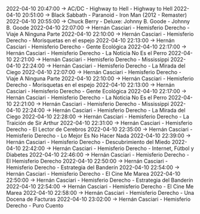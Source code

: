 2022-04-10 20:47:00 -> AC/DC - Highway to Hell - Highway to Hell
2022-04-10 20:51:00 -> Black Sabbath - Paranoid - Iron Man (2012 - Remaster)
2022-04-10 20:55:00 -> Chuck Berry - Deluxe: Johnny B. Goode - Johnny B. Goode
2022-04-10 22:07:00 -> Hernán Casciari - Hemisferio Derecho - Viaje A Ninguna Parte
2022-04-10 22:10:00 -> Hernán Casciari - Hemisferio Derecho - Morisquetas en el espejo
2022-04-10 22:13:00 -> Hernán Casciari - Hemisferio Derecho - Gente Ecológica
2022-04-10 22:17:00 -> Hernán Casciari - Hemisferio Derecho - La Noticia No Es el Perro
2022-04-10 22:21:00 -> Hernán Casciari - Hemisferio Derecho - Mississippi
2022-04-10 22:24:00 -> Hernán Casciari - Hemisferio Derecho - La Mirada del Ciego
2022-04-10 22:07:00 -> Hernán Casciari - Hemisferio Derecho - Viaje A Ninguna Parte
2022-04-10 22:10:00 -> Hernán Casciari - Hemisferio Derecho - Morisquetas en el espejo
2022-04-10 22:13:00 -> Hernán Casciari - Hemisferio Derecho - Gente Ecológica
2022-04-10 22:17:00 -> Hernán Casciari - Hemisferio Derecho - La Noticia No Es el Perro
2022-04-10 22:21:00 -> Hernán Casciari - Hemisferio Derecho - Mississippi
2022-04-10 22:24:00 -> Hernán Casciari - Hemisferio Derecho - La Mirada del Ciego
2022-04-10 22:28:00 -> Hernán Casciari - Hemisferio Derecho - La Traición de Sir Arthur
2022-04-10 22:31:00 -> Hernán Casciari - Hemisferio Derecho - El Lector de Cerebros
2022-04-10 22:35:00 -> Hernán Casciari - Hemisferio Derecho - Lo Mejor Es No Hacer Nada
2022-04-10 22:39:00 -> Hernán Casciari - Hemisferio Derecho - Descubrimiento del Miedo
2022-04-10 22:42:00 -> Hernán Casciari - Hemisferio Derecho - Internet, Fútbol y Diabetes
2022-04-10 22:46:00 -> Hernán Casciari - Hemisferio Derecho - El Hemisferio Derecho
2022-04-10 22:50:00 -> Hernán Casciari - Hemisferio Derecho - Estrategia del Banderín
2022-04-10 22:54:00 -> Hernán Casciari - Hemisferio Derecho - El Cine Me Marea
2022-04-10 22:50:00 -> Hernán Casciari - Hemisferio Derecho - Estrategia del Banderín
2022-04-10 22:54:00 -> Hernán Casciari - Hemisferio Derecho - El Cine Me Marea
2022-04-10 22:58:00 -> Hernán Casciari - Hemisferio Derecho - Una Docena de Facturas
2022-04-10 23:02:00 -> Hernán Casciari - Hemisferio Derecho - Puro Cuento

